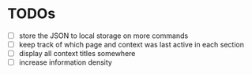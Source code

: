 # TODOs

- [ ] store the JSON to local storage on more commands
- [ ] keep track of which page and context was last active in each section
- [ ] display all context titles somewhere
- [ ] increase information density
